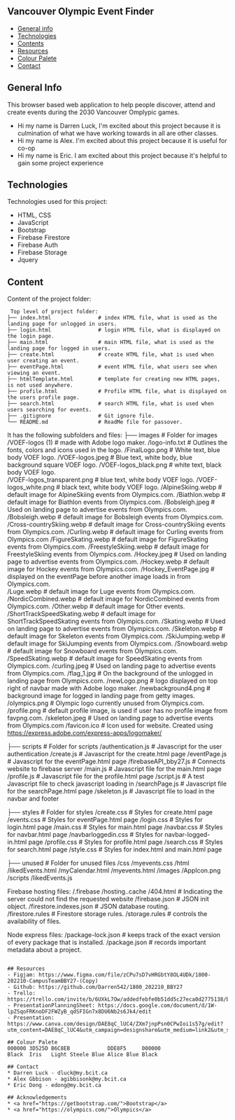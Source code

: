 ## Vancouver Olympic Event Finder

* [General info](#general-info)
* [Technologies](#technologies)
* [Contents](#content)
* [Resources](#resources)
* [Colour Palete](#colour-palete)
* [Contact](#contact)


## General Info
This browser based web application to help people discover, attend and create events during the 2030 Vancouver Omplypic games.
* Hi my name is Darren Luck, I'm excited about this project because it is culmination of what we have working towards in all are other classes.
* Hi my name is Alex. I'm excited about this project because it is useful for co-op
* Hi my name is Eric. I am excited about this project because it's helpful to gain some project experience
	
## Technologies
Technologies used for this project:
* HTML, CSS
* JavaScript
* Bootstrap 
* Firebase Firestore
* Firebase Auth
* Firebase Storage
* Jquery
		
## Content
Content of the project folder:

```
 Top level of project folder: 
├── index.html               # index HTML file, what is used as the landing page for unlogged in users.
├── login.html               # login HTML file, what is displayed on the login page.
├── main.html                # main HTML file, what is used as the landing page for logged in users.
├── create.html              # create HTML file, what is used when user creating an event.
├── eventPage.html           # event HTML file, what users see when viewing an event.
├── htmlTemplate.html        # template for creating new HTML pages, is not used anywhere.
├── profile.html             # Profile HTML file, what is displayed on the users profile page.
├── search.html              # search HTML file, what is used when users searching for events.
├── .gitignore               # Git ignore file.
└── README.md                # ReadMe file for passover.

```
It has the following subfolders and files:
├── images                   # Folder for images
        /VOEF-logos (1)                     # made with Adobe logo maker. 
            /logo-info.txt                  # Outlines the fonts, colors and icons used in the logo.
            /FinalLogo.png                  # White text, blue body VOEF logo.
            /VOEF-logos.jpeg                # Blue text, white body, blue background square VOEF logo.
            /VOEF-logos_black.png           # white text, black body VOEF logo.    
            /VOEF-logos_transparent.png     # blue text, white body VOEF logo.
            /VOEF-logos_white.png           # black text, white body VOEF logo.
        /AlpineSkiing.webp                  # default image for AlpineSkiing events from Olympics.com.
        /Biathlon.webp                      # default image for Biathlon events from Olympics.com.
        /Bobsleigh.jpeg                     # Used on landing page to advertise events from Olympics.com.
        /Bobsleigh.webp                     # default image for Bobsleigh events from Olympics.com.
        /Cross-countrySkiing.webp           # default image for Cross-countrySkiing events from Olympics.com.
        /Curling.webp                       # default image for Curling events from Olympics.com
        /FigureSkating.webp                 # default image for FigureSkating events from Olympics.com.
        /FreestyleSkiing.webp               # default image for FreestyleSkiing events from Olympics.com.
        /Hockey.jpeg                        # Used on landing page to advertise events from Olympics.com.
        /Hockey.webp                        # default image for Hockey events from Olympics.com.
        /Hockey_EventPage.jpg               # displayed on the eventPage before another image loads in from Olympics.com.       
        /Luge.webp                          # default image for Luge events from Olympics.com.
        /NordicCombined.webp                # default image for NordicCombined events from Olympics.com.
        /Other.webp                         # default image for Other events.
        /ShortTrackSpeedSkating.webp        # default image for ShortTrackSpeedSkating events from Olympics.com.
        /Skating.webp                       # Used on landing page to advertise events from Olympics.com. 
        /Skeleton.webp                      # default image for Skeleton events from Olympics.com.
        /SkiJumping.webp                    # default image for SkiJumping events from Olympics.com.
        /Snowboard.webp                     # default image for Snowboard events from Olympics.com.
        /SpeedSkating.webp                  # default image for SpeedSkating events from Olympics.com.
        /curling.jpeg                       # Used on landing page to advertise events from Olympics.com.
        /flag_1.jpg                         # On the background of the unlogged in landing page from Olympics.com.
        /newLogo.png                        # logo displayed on top right of navbar made with Adobe logo maker.
        /newbackground4.png                 # background image for logged in landing page from getty images.
        /olympics.png                       # Olympic logo currently unused from Olympics.com. 
        /profile.png                        # default profile image, is used if user has no profile image from favpng.com.
        /skeleton.jpeg                      # Used on landing page to advertise events from Olympics.com
        /favicon.ico                        # Icon used for website. Created using https://express.adobe.com/express-apps/logomaker/
       
├── scripts                  # Folder for scripts
        /authentication.js                  # Javascript for the user authentication
        /create.js                          # Javascript for the create.html page
        /eventPage.js                       # Javascript for the eventPage.html page
        /firebaseAPI_bby27.js               # Connects website to firebase server
        /main.js                            # Javascript file for the main.html page
        /profile.js                         # Javascript file for the profile.html page
        /script.js                          # A test Javascript file to check javascript loading in
        /searchPage.js                      # Javascript file for the searchPage.html page
        /skeleton.js                        # Javascript file to load in the navbar and footer

├── styles                   # Folder for styles
        /create.css                         # Styles for create.html page
        /events.css                         # Styles for eventPage.html page
        /login.css                          # Styles for login.html page
        /main.css                           # Styles for main.html page
        /navbar.css                         # Styles for navbar.html page
        /navbarloggedin.css                 # Styles for navbar-logged-in.html page
        /profile.css                        # Styles for profile.html page
        /search.css                         # Styles for search.html page
        /style.css                          # Styles for index.html and main.html page

├── unused                   # Folder for unused files
        /css
            /myevents.css
        /html
            /likedEvents.html
            /myCalendar.html
            /myevents.html
        /images
            /AppIcon.png
        /scripts
            /likedEvents.js

Firebase hosting files: 
    /.firebase
	    /hosting..cache
    /404.html                 # Indicating the server could not find the requested website
    /firebase.json            # JSON init object.
    /firestore.indexes.json   # JSON database routing.    
    /firestore.rules          # Firestore storage rules.
    /storage.rules            # controls the availability of files.

Node express files:
    /package-lock.json        # keeps track of the exact version of every package that is installed.
    /package.json             # records important metadata about a project.

```

## Resources
- Figjam: https://www.figma.com/file/zCPu7sD7vHRGbtY8OL4UDk/1800-202210-CampusTeamBBY27-(Copy)
- Github: https://github.com/Darren542/1800_202210_BBY27
- Trello: https://trello.com/invite/b/6UXkL7Ow/addedfebfe0b51dd5c27eca0d2775138/bby27
- PresentationPlanningSheet: https://docs.google.com/document/d/1W-lpZSqoFRKnoDF2FWZyB_qdSFIGn7x8DU6Nb2s6Jk4/edit
- Presentation: https://www.canva.com/design/DAE8qC_lUC4/ZXm7jnpPsn0CPwIoi1s57g/edit?utm_content=DAE8qC_lUC4&utm_campaign=designshare&utm_medium=link2&utm_source=sharebutton

## Colour Palete
000000 3D525D B6C8EB            DDE8F5     000000 
Black  Iris   Light Steele Blue Alice Blue Black

## Contact 
* Darren Luck - dluck@my.bcit.ca
* Alex Gbbison - agibbisonk@my.bcit.ca
* Eric Dong - edong@my.bcit.ca

## Acknowledgements 
* <a href="https://getbootstrap.com/">Bootstrap</a>
* <a href="https://olympics.com/">Olympics</a>
